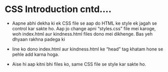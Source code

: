 # CSS Introduction cntd….


- Aapne abhi dekha ki ek CSS file se aap do HTML ke style ek jagah se control kar sakte ho. Aap jo change apni “styles.css” file mei karoge, woh index.html aur kindness.html files dono mei dikhenge. Bas yeh dhyaan rakhna padega ki

_<link rel="stylesheet" href="styles.css">_

- line ko dono index.html aur kindness.html ke “head” tag khatam hone se pehle add karna hoga.

- Aise hi aap kitni bhi files ko, same CSS file se style kar sakte ho.
